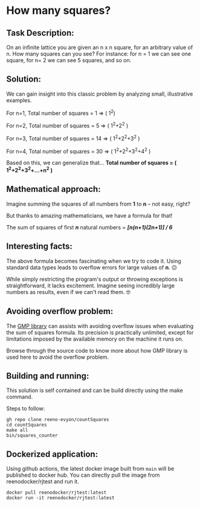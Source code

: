 # How many squares?

## Task Description: 
On an infinite lattice you are given an n x n square, for an arbitrary value of n. How many squares can you see? 
For instance: for n = 1 we can see one square, for n= 2 we can see 5 squares, and so on.

## Solution:
We can gain insight into this classic problem by analyzing small, illustrative examples.

For n=1, Total number of squares = 1 => ( 1<sup>2</sup>)

For n=2, Total number of squares = 5 => ( 1<sup>2</sup>+2<sup>2</sup> )

For n=3, Total number of squares = 14 => ( 1<sup>2</sup>+2<sup>2</sup>+3<sup>2</sup> )

For n=4, Total number of squares = 30 => ( 1<sup>2</sup>+2<sup>2</sup>+3<sup>2</sup>+4<sup>2</sup> )

Based on this, we can generalize that... **Total number of squares = ( 1<sup>2</sup>+2<sup>2</sup>+3<sup>2</sup>+...+n<sup>2</sup> )**

## Mathematical approach:
Imagine summing the squares of all numbers from **1** to **n** – not easy, right? 

But thanks to amazing mathematicians, we have a formula for that!

The sum of squares of first ***n*** natural numbers = ***[n(n+1)(2n+1)] / 6***

## Interesting facts:
The above formula becomes fascinating when we try to code it. Using standard data types leads to overflow errors for large values of **n**. :confused:

While simply restricting the program's output or throwing exceptions is straightforward, it lacks excitement. Imagine seeing incredibly large numbers as results, even if we can't read them. :nerd_face:

## Avoiding overflow problem:
The [GMP library](https://gmplib.org/) can assists with avoiding overflow issues when evaluating the sum of squares formula. Its precision is practically unlimited, except for limitations imposed by the available memory on the machine it runs on. 

Browse through the source code to know more about how GMP library is used here to avoid the overflow problem.


## Building and running:
This solution is self contained and can be build directly using the make command. 

Steps to follow:
```
gh repo clone reeno-evyon/countSquares
cd countSquares
make all
bin/squares_counter
```

## Dockerized application:
Using github actions, the latest docker image built from `main` will be published to docker hub. You can directly pull the image from reenodocker/rjtest and run it.
```
docker pull reenodocker/rjtest:latest
docker run -it reenodocker/rjtest:latest
```
